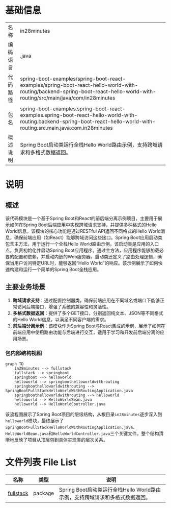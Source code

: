 # 基础信息

|      |      |
|------|------|
| 名称 | in28minutes |
| 编码语言 | .java |
| 代码路径 | spring-boot-examples/spring-boot-react-examples/spring-boot-react-hello-world-with-routing/backend-spring-boot-react-hello-world-with-routing/src/main/java/com/in28minutes |
| 包名 | spring-boot-examples.spring-boot-react-examples.spring-boot-react-hello-world-with-routing.backend-spring-boot-react-hello-world-with-routing.src.main.java.com.in28minutes |
| 概述说明 | Spring Boot启动类运行全栈Hello World路由示例，支持跨域请求和多格式数据返回。 |

# 说明

## 概述
该代码模块是一个基于Spring Boot和React的前后端分离示例项目，主要用于展示如何在Spring Boot后端应用中实现跨域请求支持，并提供多种格式的Hello World信息。该模块的核心功能是通过RESTful API返回不同格式的Hello World消息，确保前端应用（如React）能够跨域访问这些接口。Spring Boot应用启动类包含主方法，用于运行一个全栈Hello World路由示例。该启动类是应用的入口点，负责初始化并启动Spring Boot应用程序。通过主方法，应用程序能够加载必要的配置和依赖，并启动内嵌的Web服务器。启动类还定义了路由处理逻辑，确保当用户访问特定URL时，能够返回“Hello World”的响应。该示例展示了如何快速构建和运行一个简单的Spring Boot全栈应用。

## 主要业务场景
1. **跨域请求支持**：通过配置控制器类，确保前端应用在不同域名或端口下能够正常访问后端接口，增强了系统的兼容性和灵活性。
2. **多格式数据返回**：提供了多个GET接口，分别返回纯文本、JSON等不同格式的Hello World信息，以满足不同客户端的需求。
3. **前后端分离示例**：该模块作为Spring Boot与React集成的示例，展示了如何在前端应用中使用路由功能与后端进行交互，适用于学习和开发前后端分离的应用场景。


### 包内部结构视图

```mermaid
graph TD
    in28minutes --> fullstack
    fullstack --> springboot
    springboot --> helloworld
    helloworld --> springboothelloworldwithrouting
    springboothelloworldwithrouting --> SpringBootFullStackHelloWorldWithRoutingApplication.java
    springboothelloworldwithrouting --> helloworld
    helloworld --> HelloWorldBean.java
    helloworld --> HelloWorldController.java
```

该流程图展示了Spring Boot项目的层级结构，从根目录`in28minutes`逐步深入到`helloworld`模块，最终展示了`SpringBootFullStackHelloWorldWithRoutingApplication.java`、`HelloWorldBean.java`和`HelloWorldController.java`三个关键文件。整个结构清晰地反映了项目从顶层包到具体实现类的层次关系。

# 文件列表 File List

| 名称   | 类型  | 说明 |
|-------|------|-------------|
| [fullstack](fullstack/_module.md) | package | Spring Boot启动类运行全栈Hello World路由示例，支持跨域请求和多格式数据返回。 |


